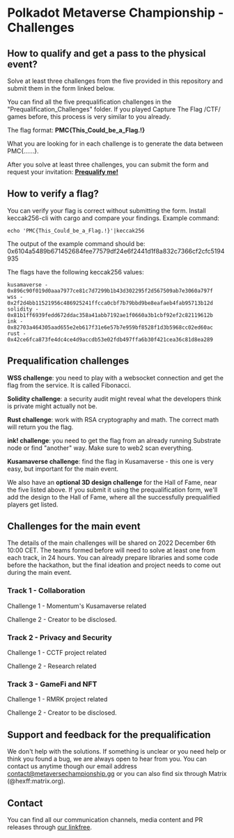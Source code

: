 # Polkadot Metaverse Championship - Challenges

## How to qualify and get a pass to the physical event?

Solve at least three challenges from the five provided in this repository and submit them in the form linked below.

You can find all the five prequalification challenges in the "Prequalification_Challenges" folder. If you played Capture The Flag /CTF/ games before, this process is very similar to you already.

The flag format: __PMC{This_Could_be_a_Flag.!}__

What you are looking for in each challenge is to generate the data between PMC{......}.

After you solve at least three challenges, you can submit the form and request your invitation:
__[Prequalify me!](https://www.cognitoforms.com/UnconditionalPeace/PolkadotMetaverseChampionshipPrequalification)__

## How to verify a flag?

You can verify your flag is correct without submitting the form. Install keccak256-cli with cargo and compare your findings. Example command:

```
echo 'PMC{This_Could_be_a_Flag.!}'|keccak256
```

The output of the example command should be: 0x6104a5489b671452684fee77579df24e6f2441d1f8a832c7366cf2cfc5194935

The flags have the following keccak256 values:

```
kusamaverse - 0x896c90f019d0aaa7977ce81c7d7299b1b43d302295f2d567509ab7e3060a797f
wss - 0x2f2d4bb11521956c486925241ffcca0cbf7b79bbd9be8eafaeb4fab95713b12d
solidity - 0x81b1ff6939fedd672ddac358a41abb7192ae1f0660a3b1cbf92ef2c82119612b
ink - 0x82703a464305aad655e2eb617f31e6e57b7e959bf8528f1d3b5968cc02ed60ac
rust - 0x42ce6fca873fe4dc4ce4d9accdb53e02fdb497ffa6b30f421cea36c81d8ea289
```

## Prequalification challenges

__WSS challenge__: you need to play with a websocket connection and get the flag from the service. It is called Fibonacci.

__Solidity challenge__: a security audit might reveal what the developers think is private might actually not be.

__Rust challenge__: work with RSA cryptography and math. The correct math will return you the flag.

__ink! challenge__: you need to get the flag from an already running Substrate node or find "another" way. Make sure to web2 scan everything.

__Kusamaverse challenge__: find the flag in Kusamaverse - this one is very easy, but important for the main event.

We also have an __optional 3D design challenge__ for the Hall of Fame, near the five listed above. If you submit it using the prequalification form, we'll add the design to the Hall of Fame, where all the successfully prequalified players get listed.

## Challenges for the main event

The details of the main challenges will be shared on 2022 December 6th 10:00 CET. The teams formed before will need to solve at least one from each track, in 24 hours. You can already prepare libraries and some code before the hackathon, but the final ideation and project needs to come out during the main event.

### Track 1 - Collaboration

Challenge 1 - Momentum's Kusamaverse related

Challenge 2 - Creator to be disclosed.

### Track 2 - Privacy and Security

Challenge 1 - CCTF project related

Challenge 2 - Research related

### Track 3 - GameFi and NFT

Challenge 1 - RMRK project related

Challenge 2 - Creator to be disclosed.

## Support and feedback for the prequalification

We don't help with the solutions. If something is unclear or you need help or think you found a bug, we are always open to hear from you.
You can contact us anytime though our email address contact@metaversechampionship.gg or you can also find six through Matrix (@hexff:matrix.org).

## Contact

You can find all our communication channels, media content and PR releases through [our linkfree](https://linkfree.metaversechampionship.gg/).
